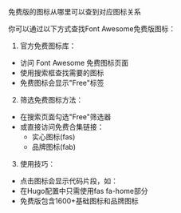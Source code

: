 免费版的图标从哪里可以查到对应图标关系

你可以通过以下方式查找Font Awesome免费版图标：

1. 官方免费图标库：
- 访问 Font Awesome 免费图标页面
- 使用搜索框查找需要的图标
- 免费图标会显示"Free"标签
2. 筛选免费图标方法：
- 在搜索页面勾选"Free"筛选器
- 或直接访问免费合集链接：
  - 实心图标(fas)
  - 品牌图标(fab)
3. 使用技巧：
- 点击图标会显示代码片段，如：<i class="fas fa-home"></i>
- 在Hugo配置中只需使用fas fa-home部分
- 免费版包含1600+基础图标和品牌图标

